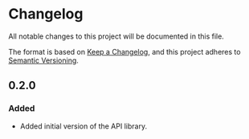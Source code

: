 # Changelog

All notable changes to this project will be documented in this file.

The format is based on [Keep a Changelog](https://keepachangelog.com/en/1.0.0/),
and this project adheres to [Semantic Versioning](https://semver.org/spec/v2.0.0.html).

## 0.2.0

### Added

- Added initial version of the API library.

<!-- Blocks below work as a reference, don't remove them! -->

<!-- ### Added -->

<!-- ### Changed -->

<!-- ### Removed -->

<!-- ### Fixed -->
